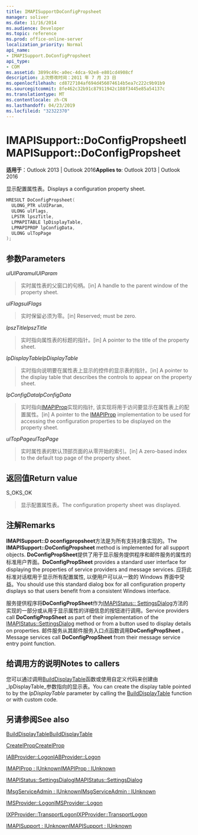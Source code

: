 ```yaml
---
title: IMAPISupportDoConfigPropsheet
manager: soliver
ms.date: 11/16/2014
ms.audience: Developer
ms.topic: reference
ms.prod: office-online-server
localization_priority: Normal
api_name:
- IMAPISupport.DoConfigPropsheet
api_type:
- COM
ms.assetid: 3899c49c-a0ec-4dca-92e8-e801cd4908cf
description: 上次修改时间：2011 年 7 月 23 日
ms.openlocfilehash: cd8727104af694d456074614b5ea7c222c9b91b9
ms.sourcegitcommit: 8fe462c32b91c87911942c188f3445e85a54137c
ms.translationtype: MT
ms.contentlocale: zh-CN
ms.lasthandoff: 04/23/2019
ms.locfileid: "32322370"
---
```

# <a name="imapisupportdoconfigpropsheet"></a><span data-ttu-id="1ff77-103">IMAPISupport::DoConfigPropsheet</span><span class="sxs-lookup"><span data-stu-id="1ff77-103">IMAPISupport::DoConfigPropsheet</span></span>

  
  
<span data-ttu-id="1ff77-104">**适用于**：Outlook 2013 | Outlook 2016</span><span class="sxs-lookup"><span data-stu-id="1ff77-104">**Applies to**: Outlook 2013 | Outlook 2016</span></span> 
  
<span data-ttu-id="1ff77-105">显示配置属性表。</span><span class="sxs-lookup"><span data-stu-id="1ff77-105">Displays a configuration property sheet.</span></span>
  
```cpp
HRESULT DoConfigPropsheet(
  ULONG_PTR ulUIParam,
  ULONG ulFlags,
  LPSTR lpszTitle,
  LPMAPITABLE lpDisplayTable,
  LPMAPIPROP lpConfigData,
  ULONG ulTopPage
);
```

## <a name="parameters"></a><span data-ttu-id="1ff77-106">参数</span><span class="sxs-lookup"><span data-stu-id="1ff77-106">Parameters</span></span>

 <span data-ttu-id="1ff77-107">_ulUIParam_</span><span class="sxs-lookup"><span data-stu-id="1ff77-107">_ulUIParam_</span></span>
  
> <span data-ttu-id="1ff77-108">实时属性表的父窗口的句柄。</span><span class="sxs-lookup"><span data-stu-id="1ff77-108">[in] A handle to the parent window of the property sheet.</span></span>
    
 <span data-ttu-id="1ff77-109">_ulFlags_</span><span class="sxs-lookup"><span data-stu-id="1ff77-109">_ulFlags_</span></span>
  
> <span data-ttu-id="1ff77-110">实时保留必须为零。</span><span class="sxs-lookup"><span data-stu-id="1ff77-110">[in] Reserved; must be zero.</span></span>
    
 <span data-ttu-id="1ff77-111">_lpszTitle_</span><span class="sxs-lookup"><span data-stu-id="1ff77-111">_lpszTitle_</span></span>
  
> <span data-ttu-id="1ff77-112">实时指向属性表的标题的指针。</span><span class="sxs-lookup"><span data-stu-id="1ff77-112">[in] A pointer to the title of the property sheet.</span></span>
    
 <span data-ttu-id="1ff77-113">_lpDisplayTable_</span><span class="sxs-lookup"><span data-stu-id="1ff77-113">_lpDisplayTable_</span></span>
  
> <span data-ttu-id="1ff77-114">实时指向说明要在属性表上显示的控件的显示表的指针。</span><span class="sxs-lookup"><span data-stu-id="1ff77-114">[in] A pointer to the display table that describes the controls to appear on the property sheet.</span></span>
    
 <span data-ttu-id="1ff77-115">_lpConfigData_</span><span class="sxs-lookup"><span data-stu-id="1ff77-115">_lpConfigData_</span></span>
  
> <span data-ttu-id="1ff77-116">实时指向[IMAPIProp](imapipropiunknown.md)实现的指针, 该实现将用于访问要显示在属性表上的配置属性。</span><span class="sxs-lookup"><span data-stu-id="1ff77-116">[in] A pointer to the [IMAPIProp](imapipropiunknown.md) implementation to be used for accessing the configuration properties to be displayed on the property sheet.</span></span> 
    
 <span data-ttu-id="1ff77-117">_ulTopPage_</span><span class="sxs-lookup"><span data-stu-id="1ff77-117">_ulTopPage_</span></span>
  
> <span data-ttu-id="1ff77-118">实时属性表的默认顶部页面的从零开始的索引。</span><span class="sxs-lookup"><span data-stu-id="1ff77-118">[in] A zero-based index to the default top page of the property sheet.</span></span>
    
## <a name="return-value"></a><span data-ttu-id="1ff77-119">返回值</span><span class="sxs-lookup"><span data-stu-id="1ff77-119">Return value</span></span>

<span data-ttu-id="1ff77-120">S_OK</span><span class="sxs-lookup"><span data-stu-id="1ff77-120">S_OK</span></span> 
  
> <span data-ttu-id="1ff77-121">显示配置属性表。</span><span class="sxs-lookup"><span data-stu-id="1ff77-121">The configuration property sheet was displayed.</span></span>
    
## <a name="remarks"></a><span data-ttu-id="1ff77-122">注解</span><span class="sxs-lookup"><span data-stu-id="1ff77-122">Remarks</span></span>

<span data-ttu-id="1ff77-123">**IMAPISupport::D oconfigpropsheet**方法是为所有支持对象实现的。</span><span class="sxs-lookup"><span data-stu-id="1ff77-123">The **IMAPISupport::DoConfigPropsheet** method is implemented for all support objects.</span></span> <span data-ttu-id="1ff77-124">**DoConfigPropSheet**提供了用于显示服务提供程序和邮件服务的属性的标准用户界面。</span><span class="sxs-lookup"><span data-stu-id="1ff77-124">**DoConfigPropSheet** provides a standard user interface for displaying the properties of service providers and message services.</span></span> <span data-ttu-id="1ff77-125">应将此标准对话框用于显示所有配置属性, 以便用户可以从一致的 Windows 界面中受益。</span><span class="sxs-lookup"><span data-stu-id="1ff77-125">You should use this standard dialog box for all configuration property displays so that users benefit from a consistent Windows interface.</span></span> 
  
<span data-ttu-id="1ff77-126">服务提供程序将**DoConfigPropSheet**作为[IMAPIStatus:: SettingsDialog](imapistatus-settingsdialog.md)方法的实现的一部分或从用于显示属性的详细信息的按钮进行调用。</span><span class="sxs-lookup"><span data-stu-id="1ff77-126">Service providers call **DoConfigPropSheet** as part of their implementation of the [IMAPIStatus::SettingsDialog](imapistatus-settingsdialog.md) method or from a button used to display details on properties.</span></span> <span data-ttu-id="1ff77-127">邮件服务从其邮件服务入口点函数调用**DoConfigPropSheet** 。</span><span class="sxs-lookup"><span data-stu-id="1ff77-127">Message services call **DoConfigPropSheet** from their message service entry point function.</span></span> 
  
## <a name="notes-to-callers"></a><span data-ttu-id="1ff77-128">给调用方的说明</span><span class="sxs-lookup"><span data-stu-id="1ff77-128">Notes to callers</span></span>

<span data-ttu-id="1ff77-129">您可以通过调用[BuildDisplayTable](builddisplaytable.md)函数或使用自定义代码来创建由_lpDisplayTable_参数指向的显示表。</span><span class="sxs-lookup"><span data-stu-id="1ff77-129">You can create the display table pointed to by the  _lpDisplayTable_ parameter by calling the [BuildDisplayTable](builddisplaytable.md) function or with custom code.</span></span> 
  
## <a name="see-also"></a><span data-ttu-id="1ff77-130">另请参阅</span><span class="sxs-lookup"><span data-stu-id="1ff77-130">See also</span></span>



[<span data-ttu-id="1ff77-131">BuildDisplayTable</span><span class="sxs-lookup"><span data-stu-id="1ff77-131">BuildDisplayTable</span></span>](builddisplaytable.md)
  
[<span data-ttu-id="1ff77-132">CreateIProp</span><span class="sxs-lookup"><span data-stu-id="1ff77-132">CreateIProp</span></span>](createiprop.md)
  
[<span data-ttu-id="1ff77-133">IABProvider::Logon</span><span class="sxs-lookup"><span data-stu-id="1ff77-133">IABProvider::Logon</span></span>](iabprovider-logon.md)
  
[<span data-ttu-id="1ff77-134">IMAPIProp : IUnknown</span><span class="sxs-lookup"><span data-stu-id="1ff77-134">IMAPIProp : IUnknown</span></span>](imapipropiunknown.md)
  
[<span data-ttu-id="1ff77-135">IMAPIStatus::SettingsDialog</span><span class="sxs-lookup"><span data-stu-id="1ff77-135">IMAPIStatus::SettingsDialog</span></span>](imapistatus-settingsdialog.md)
  
[<span data-ttu-id="1ff77-136">IMsgServiceAdmin : IUnknown</span><span class="sxs-lookup"><span data-stu-id="1ff77-136">IMsgServiceAdmin : IUnknown</span></span>](imsgserviceadminiunknown.md)
  
[<span data-ttu-id="1ff77-137">IMSProvider::Logon</span><span class="sxs-lookup"><span data-stu-id="1ff77-137">IMSProvider::Logon</span></span>](imsprovider-logon.md)
  
[<span data-ttu-id="1ff77-138">IXPProvider::TransportLogon</span><span class="sxs-lookup"><span data-stu-id="1ff77-138">IXPProvider::TransportLogon</span></span>](ixpprovider-transportlogon.md)
  
[<span data-ttu-id="1ff77-139">IMAPISupport : IUnknown</span><span class="sxs-lookup"><span data-stu-id="1ff77-139">IMAPISupport : IUnknown</span></span>](imapisupportiunknown.md)

